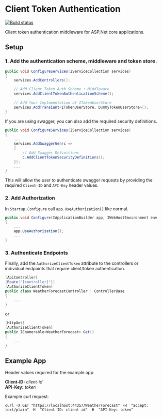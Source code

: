 # Client Token Authentication
[![Build status](https://solvoterra.visualstudio.com/ThatBlokeCalledJay/_apis/build/status/GitHub%20Repos/GitHub%20ClientTokenAuthentication)](https://solvoterra.visualstudio.com/ThatBlokeCalledJay/_build/latest?definitionId=36)

Client token authentication middleware for ASP.Net core applications.

## Setup

### 1. Add the authentication scheme, middleware and token store.

```c#
public void ConfigureServices(IServiceCollection services)
{
    services.AddControllers();

    // Add Client Token Auth Scheme + Middleware
    services.AddClientTokenAuthenticationScheme();
    
    // Add Your Implementation of ITokenUserStore
    services.AddTransient<ITokenUserStore, DummyTokenUserStore>();
}
```

If you are using swagger, you can also add the required security definitions.

```c#
public void ConfigureServices(IServiceCollection services)
{
    ...
    services.AddSwaggerGen(c =>
    {
        // Add Swagger Definitions
        c.AddClientTokenSecurityDefinitions();
    });
    ...
}
```

This will allow the user to authenticate swagger requests by providing the required `Client-ID` and `API-Key` header values.

### 2. Add Authorization

In `Startup.Configure` call  `app.UseAuthorization()` like normal. 

```c#
public void Configure(IApplicationBuilder app, IWebHostEnvironment env)
{
    ...
    app.UseAuthorization();
    ...
}
```

### 3. Authenticate Endpoints

Finally, add the `AuthorizeClientToken` attribute to the controllers or individual endpoints that require client/token authentication.


```c#
[ApiController]
[Route("[controller]")]
[AuthorizeClientToken]
public class WeatherForecastController : ControllerBase
{
    ...
}
```

or

```c#
[HttpGet]
[AuthorizeClientToken]
public IEnumerable<WeatherForecast> Get()
{
    ...
}
```

## Example App

Header values required for the example app:  

**Client-ID:** *client-id*  
**API-Key:** *token*  

Example curl request:  

`curl -X GET "https://localhost:44357/WeatherForecast" -H  "accept: text/plain" -H  "Client-ID: client-id" -H  "API-Key: token"`

